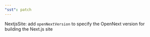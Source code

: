 ```yaml
---
"sst": patch
---
```


NextjsSite: add `openNextVersion` to specify the OpenNext version for building the Next.js site
